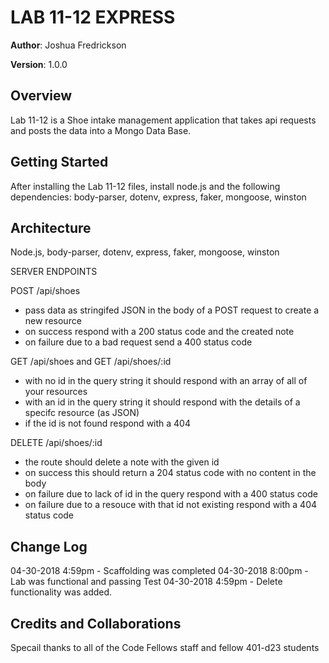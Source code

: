 # LAB 11-12 EXPRESS

**Author**: Joshua Fredrickson

**Version**: 1.0.0 

## Overview
Lab 11-12 is a Shoe intake management application that takes api requests and posts the data into a 
Mongo Data Base.


## Getting Started
After installing the Lab 11-12 files, install node.js and the following dependencies: 
body-parser, dotenv, express, faker, mongoose, winston

## Architecture
Node.js, body-parser, dotenv, express, faker, mongoose, winston
    
SERVER ENDPOINTS 

POST /api/shoes
- pass data as stringifed JSON in the body of a POST request to create a new resource
- on success respond with a 200 status code and the created note
- on failure due to a bad request send a 400 status code

GET /api/shoes and GET /api/shoes/:id
- with no id in the query string it should respond with an array of all of your resources
- with an id in the query string it should respond with the details of a specifc resource (as JSON)
- if the id is not found respond with a 404

DELETE /api/shoes/:id
- the route should delete a note with the given id
- on success this should return a 204 status code with no content in the body
- on failure due to lack of id in the query respond with a 400 status code
- on failure due to a resouce with that id not existing respond with a 404 status code

## Change Log 
04-30-2018 4:59pm - Scaffolding was completed
04-30-2018 8:00pm - Lab was functional and passing Test 
04-30-2018 4:59pm - Delete functionality was added.

## Credits and Collaborations
Specail thanks to all of the Code Fellows staff and fellow 401-d23 students
